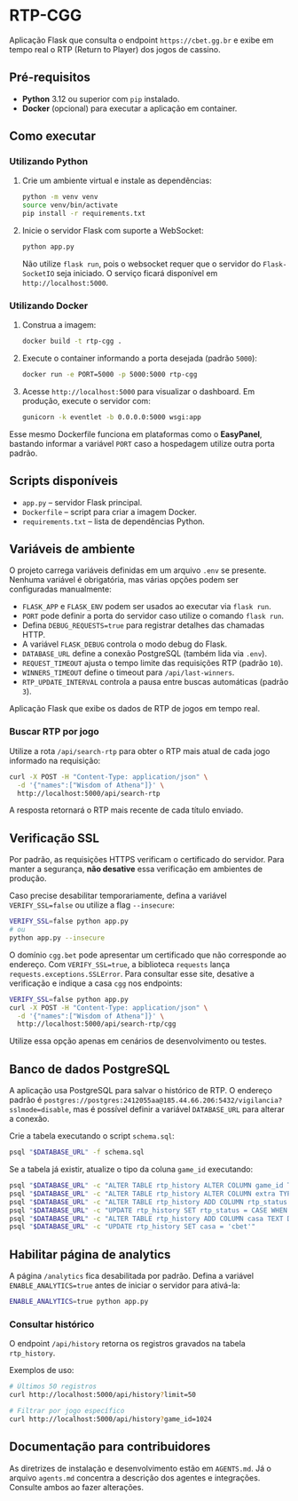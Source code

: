 # RTP-CGG

Aplicação Flask que consulta o endpoint `https://cbet.gg.br` e exibe em tempo real o RTP (Return to Player) dos jogos de cassino.

## Pré-requisitos

- **Python** 3.12 ou superior com `pip` instalado.
- **Docker** (opcional) para executar a aplicação em container.

## Como executar

### Utilizando Python

1. Crie um ambiente virtual e instale as dependências:
   ```bash
   python -m venv venv
   source venv/bin/activate
   pip install -r requirements.txt
   ```
2. Inicie o servidor Flask com suporte a WebSocket:
   ```bash
   python app.py
   ```
   Não utilize `flask run`, pois o websocket requer que o servidor do
   `Flask-SocketIO` seja iniciado. O serviço ficará disponível em
   `http://localhost:5000`.

### Utilizando Docker

1. Construa a imagem:
   ```bash
   docker build -t rtp-cgg .
   ```
2. Execute o container informando a porta desejada (padrão `5000`):
   ```bash
   docker run -e PORT=5000 -p 5000:5000 rtp-cgg
   ```
3. Acesse `http://localhost:5000` para visualizar o dashboard. Em
   produção, execute o servidor com:
   ```bash
   gunicorn -k eventlet -b 0.0.0.0:5000 wsgi:app
   ```

Esse mesmo Dockerfile funciona em plataformas como o **EasyPanel**, bastando informar a variável `PORT` caso a hospedagem utilize outra porta padrão.

## Scripts disponíveis

- `app.py` – servidor Flask principal.
- `Dockerfile` – script para criar a imagem Docker.
- `requirements.txt` – lista de dependências Python.

## Variáveis de ambiente

O projeto carrega variáveis definidas em um arquivo `.env` se presente. Nenhuma variável é obrigatória, mas várias opções podem ser configuradas manualmente:

- `FLASK_APP` e `FLASK_ENV` podem ser usados ao executar via `flask run`.
- `PORT` pode definir a porta do servidor caso utilize o comando `flask run`.
- Defina `DEBUG_REQUESTS=true` para registrar detalhes das chamadas HTTP.
- A variável `FLASK_DEBUG` controla o modo debug do Flask.
- `DATABASE_URL` define a conexão PostgreSQL (também lida via `.env`).
- `REQUEST_TIMEOUT` ajusta o tempo limite das requisições RTP (padrão `10`).
- `WINNERS_TIMEOUT` define o timeout para `/api/last-winners`.
- `RTP_UPDATE_INTERVAL` controla a pausa entre buscas automáticas (padrão `3`).

Aplicação Flask que exibe os dados de RTP de jogos em tempo real.

### Buscar RTP por jogo

Utilize a rota `/api/search-rtp` para obter o RTP mais atual de cada jogo
informado na requisição:

```bash
curl -X POST -H "Content-Type: application/json" \
  -d '{"names":["Wisdom of Athena"]}' \
  http://localhost:5000/api/search-rtp
```

A resposta retornará o RTP mais recente de cada título enviado.

## Verificação SSL
Por padrão, as requisições HTTPS verificam o certificado do servidor. Para manter a segurança, **não desative** essa verificação em ambientes de produção.

Caso precise desabilitar temporariamente, defina a variável `VERIFY_SSL=false`
ou utilize a flag `--insecure`:

```bash
VERIFY_SSL=false python app.py
# ou
python app.py --insecure
```

O domínio `cgg.bet` pode apresentar um certificado que não corresponde ao
endereço. Com `VERIFY_SSL=true`, a biblioteca `requests` lança
`requests.exceptions.SSLError`. Para consultar esse site, desative a verificação
e indique a casa `cgg` nos endpoints:

```bash
VERIFY_SSL=false python app.py
curl -X POST -H "Content-Type: application/json" \
  -d '{"names":["Wisdom of Athena"]}' \
  http://localhost:5000/api/search-rtp/cgg
```

Utilize essa opção apenas em cenários de desenvolvimento ou testes.


## Banco de dados PostgreSQL

A aplicação usa PostgreSQL para salvar o histórico de RTP. O endereço padrão é
`postgres://postgres:2412055aa@185.44.66.206:5432/vigilancia?sslmode=disable`,
mas é possível definir a variável `DATABASE_URL` para alterar a conexão.

Crie a tabela executando o script `schema.sql`:

```bash
psql "$DATABASE_URL" -f schema.sql
```

Se a tabela já existir, atualize o tipo da coluna `game_id` executando:

```bash
psql "$DATABASE_URL" -c "ALTER TABLE rtp_history ALTER COLUMN game_id TYPE BIGINT"
psql "$DATABASE_URL" -c "ALTER TABLE rtp_history ALTER COLUMN extra TYPE BIGINT"
psql "$DATABASE_URL" -c "ALTER TABLE rtp_history ADD COLUMN rtp_status TEXT"
psql "$DATABASE_URL" -c "UPDATE rtp_history SET rtp_status = CASE WHEN extra IS NULL THEN 'neutral' WHEN extra < 0 THEN 'down' ELSE 'up' END"
psql "$DATABASE_URL" -c "ALTER TABLE rtp_history ADD COLUMN casa TEXT DEFAULT 'cbet'"
psql "$DATABASE_URL" -c "UPDATE rtp_history SET casa = 'cbet'"
```


## Habilitar página de analytics

A página `/analytics` fica desabilitada por padrão. Defina a variável
`ENABLE_ANALYTICS=true` antes de iniciar o servidor para ativá-la:

```bash
ENABLE_ANALYTICS=true python app.py
```

### Consultar histórico

O endpoint `/api/history` retorna os registros gravados na tabela `rtp_history`.

Exemplos de uso:

```bash
# Últimos 50 registros
curl http://localhost:5000/api/history?limit=50

# Filtrar por jogo específico
curl http://localhost:5000/api/history?game_id=1024
```

## Documentação para contribuidores

As diretrizes de instalação e desenvolvimento estão em `AGENTS.md`. Já o arquivo `agents.md` concentra a descrição dos agentes e integrações. Consulte ambos ao fazer alterações.